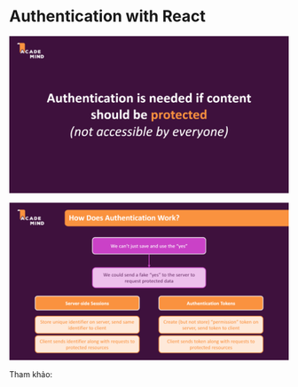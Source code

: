 # Authentication with React

![](../Screenshots/authentication.png)

![](../Screenshots/authentication-2.png)

Tham khảo:
